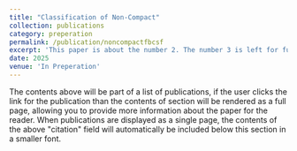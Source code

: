```yaml
---
title: "Classification of Non-Compact"
collection: publications
category: preperation
permalink: /publication/noncompactfbcsf
excerpt: 'This paper is about the number 2. The number 3 is left for future work.'
date: 2025
venue: 'In Preperation'
---
```


The contents above will be part of a list of publications, if the user clicks the link for the publication than the contents of section will be rendered as a full page, allowing you to provide more information about the paper for the reader. When publications are displayed as a single page, the contents of the above "citation" field will automatically be included below this section in a smaller font.
